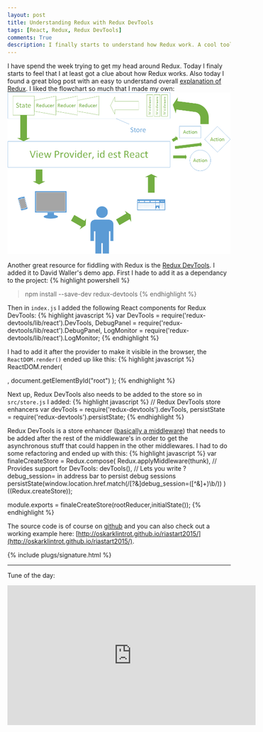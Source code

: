 ```yaml
---
layout: post
title: Understanding Redux with Redux DevTools
tags: [React, Redux, Redux DevTools]
comments: True
description: I finally starts to understand how Redux work. A cool tool I have found is Redux DevTools which let's you see what's actually is going on in your application
---
```

I have spend the week trying to get my head around Redux. Today I finaly starts to feel that I at least got a clue about how Redux works. Also today I found a great blog post with an easy to understand overall [explanation of Redux](http://staltz.com/unidirectional-user-interface-architectures.html). I liked the flowchart so much that I made my own:
![Flowchart over Redux](https://raw.githubusercontent.com/OskarKlintrotSkolarbeteWP14/2dv607.oskarklintrot.se/gh-pages/public/redux_workflow.png)

Another great resource for fiddling with Redux is the [Redux DevTools](https://www.npmjs.com/package/redux-devtools). I added it to David Waller's demo app. First I hade to add it as a dependancy to the project:
{% highlight powershell %}
> npm install --save-dev redux-devtools
{% endhighlight %}

Then in `index.js` I added the following React components for Redux DevTools:
{% highlight javascript %}
var DevTools = require('redux-devtools/lib/react').DevTools,
  DebugPanel = require('redux-devtools/lib/react').DebugPanel,
  LogMonitor = require('redux-devtools/lib/react').LogMonitor;
{% endhighlight %}

I had to add it after the provider to make it visible in the browser, the `ReactDOM.render()` ended up like this:
{% highlight javascript %}
ReactDOM.render(
	<div>
		<Provider store={store}>
			<Router routes={routes}/>
		</Provider>
		<DebugPanel top right bottom>
      <DevTools store={store} monitor={LogMonitor} />
    </DebugPanel>
	</div>,
	document.getElementById("root")
);
{% endhighlight %}

Next up, Redux DevTools also needs to be added to the store so in `src/store.js` I added:
{% highlight javascript %}
// Redux DevTools store enhancers
var devTools = require('redux-devtools').devTools,
	persistState = require('redux-devtools').persistState;
{% endhighlight %}

Redux DevTools is a store enhancer ([basically a middleware](http://rackt.org/redux/docs/Glossary.html#store-enhancer)) that needs to be added after the rest of the middleware's in order to get the asynchronous stuff that could happen in the other middlewares. I had to do some refactoring and ended up with this:
{% highlight javascript %}
var finaleCreateStore = Redux.compose(
	Redux.applyMiddleware(thunk),
	  // Provides support for DevTools:
    devTools(),
    // Lets you write ?debug_session=<name> in address bar to persist debug sessions
    persistState(window.location.href.match(/[?&]debug_session=([^&]+)\b/))
)((Redux.createStore));

module.exports = finaleCreateStore(rootReducer,initialState());
{% endhighlight %}

The source code is of course on [github](https://github.com/oskarklintrot/riastart2015) and you can also check out a working example here: [http://oskarklintrot.github.io/riastart2015/](http://oskarklintrot.github.io/riastart2015/).

{% include plugs/signature.html %}  

__________

Tune of the day:
<iframe width="560" height="315" src="https://www.youtube.com/embed/ZyYwjqkA-lw" frameborder="0" allowfullscreen></iframe>
